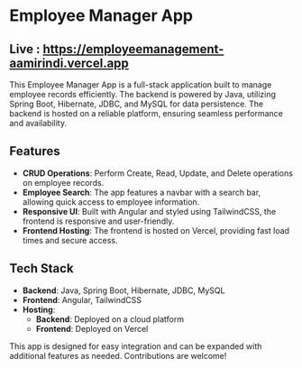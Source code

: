 # Employee Manager App

## Live : https://employeemanagement-aamirindi.vercel.app

This Employee Manager App is a full-stack application built to manage employee records efficiently. The backend is powered by Java, utilizing Spring Boot, Hibernate, JDBC, and MySQL for data persistence. The backend is hosted on a reliable platform, ensuring seamless performance and availability.

## Features

- **CRUD Operations**: Perform Create, Read, Update, and Delete operations on employee records.
- **Employee Search**: The app features a navbar with a search bar, allowing quick access to employee information.
- **Responsive UI**: Built with Angular and styled using TailwindCSS, the frontend is responsive and user-friendly.
- **Frontend Hosting**: The frontend is hosted on Vercel, providing fast load times and secure access.

## Tech Stack

- **Backend**: Java, Spring Boot, Hibernate, JDBC, MySQL
- **Frontend**: Angular, TailwindCSS
- **Hosting**:
  - **Backend**: Deployed on a cloud platform
  - **Frontend**: Deployed on Vercel

This app is designed for easy integration and can be expanded with additional features as needed. Contributions are welcome!
